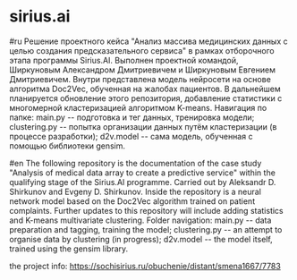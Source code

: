 # sirius.ai

#ru Решение проектного кейса "Анализ массива медицинских данных с целью создания предсказательного сервиса" в рамках отборочного этапа программы Sirius.AI. Выполнен проектной командой, Ширкуновым Александром Дмитриевичем и Ширкуновым Евгением Дмитриевичем. Внутри представлена модель нейросети на основе алгоритма Doc2Vec, обученная на жалобах пациентов. В дальнейшем планируется обновление этого репозитория, добавление статистики c многомерной кластеризацией алгоритмом K-means. Навигация по папке: main.py -- подготовка и тег данных, тренировка модели; clustering.py -- попытка организации данных путём кластеризации (в процессе разработки); d2v.model -- сама модель, обученная с помощью библиотеки gensim.

#en The following repository is the documentation of the case study "Analysis of medical data array to create a predictive service" within the qualifying stage of the Sirius.AI programme. Carried out by Aleksandr D. Shirkunov and Evgeny D. Shirkunov. Inside the repository is a neural network model based on the Doc2Vec algorithm trained on patient complaints. Further updates to this repository will include adding statistics and K-means multivariate clustering. Folder navigation: main.py -- data preparation and tagging, training the model; clustering.py -- an attempt to organise data by clustering (in progress); d2v.model -- the model itself, trained using the gensim library.

the project info: https://sochisirius.ru/obuchenie/distant/smena1667/7783
